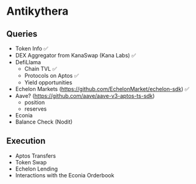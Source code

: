 # Antikythera

## Queries

- Token Info ✅
- DEX Aggregator from KanaSwap (Kana Labs) ✅
- DefiLlama
  - Chain TVL ✅
  - Protocols on Aptos ✅
  - Yield opportunities
- Echelon Markets (https://github.com/EchelonMarket/echelon-sdk) ✅
- Aave? (https://github.com/aave/aave-v3-aptos-ts-sdk)
  - position
  - reserves
- Econia
- Balance Check (Nodit)

## Execution

- Aptos Transfers
- Token Swap
- Echelon Lending
- Interactions with the Econia Orderbook
